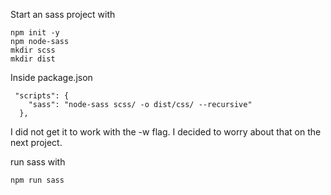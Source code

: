 Start an sass project with
```
npm init -y
npm node-sass
mkdir scss
mkdir dist
```

Inside package.json 
```
 "scripts": {
    "sass": "node-sass scss/ -o dist/css/ --recursive"
  },
```
I did not get it to work with the -w flag. I decided to worry about that on the next project.

run sass with
```
npm run sass
```